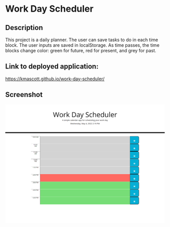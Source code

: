 # Work Day Scheduler

## Description
This project is a daily planner. The user can save tasks to do in each time block. The user inputs are saved in localStorage.
As time passes, the time blocks change color: green for future, red for present, and grey for past.

## Link to deployed application:
https://kmascott.github.io/work-day-scheduler/


## Screenshot

![screenshot](./Assets/images/screencapture-kmascott-github-io-work-day-scheduler-2022-05-04-14_19_50.png)